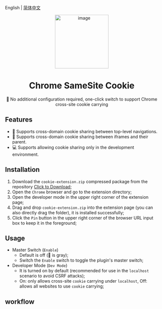 English | [简体中文](README.md)

<div align=center>
<img width="176" alt="image" src="https://github.com/daylenjeez/chrome-samesite-cookie/assets/111993029/8dc9eeca-eb78-42cb-b6a7-635c70d2f31e">
</div>
<h1 align="center">Chrome SameSite Cookie</h1>

<p align="center">🌟 No additional configuration required, one-click switch to support Chrome cross-site cookie carrying </p>

## Features

- 🎨 Supports cross-domain cookie sharing between top-level navigations.
- 🚗 Supports cross-domain cookie sharing between iframes and their parent.
- 💻 Supports allowing cookie sharing only in the development environment.

## Installation

1. Download the `cookie-extension.zip` compressed package from the repository <a href="https://github.com/daylenjeez/chrome-samesite-cookie/raw/main/cookie-extension.zip">Click to Download</a>;
2. Open the `Chrome` browser and go to the extension directory;
3. Open the developer mode in the upper right corner of the extension page;
4. Drag and drop `cookie-extension.zip` into the extension page (you can also directly drag the folder), it is installed successfully;
5. Click the `Pin` button in the upper right corner of the browser URL input box to keep it in the foreground;

## Usage

- Master Switch (`Enable`)
  - Default is off (🍪 is gray);
  - Switch the `Enable` switch to toggle the plugin's master switch;
- Developer Mode (`Dev Mode`)
  - It is turned on by default (recommended for use in the `localhost` scenario to avoid CSRF attacks);
  - On: only allows cross-site `cookie` carrying under `localhost`, Off: allows all websites to use `cookie` carrying;

## workflow
